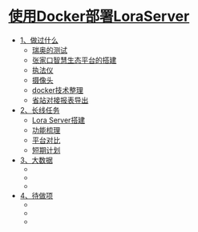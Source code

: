 # [使用Docker部署LoraServer](SUMMARY.md)

- [1、做过什么]()
  - [瑞奥的测试](done/rui_ao.md)
  - [张家口智慧生态平台的搭建](done/zhangjk.md)
  - [执法仪](done/zhifayi.md)
  - [摄像头](done/shexiangtou.md)
  - [docker技术整理](done/docker.md)
  - [省站对接报表导出](done/baobiao.md)
- [2、长线任务]()
    - [Lora Server搭建]()
    - [功能梳理]()
    - [平台对比]()
    - [短期计划]()
- [3、大数据]()
    - []()
    - []()
    - []()
- [4、待做项]()
    - []()
    - []()
    - []()
